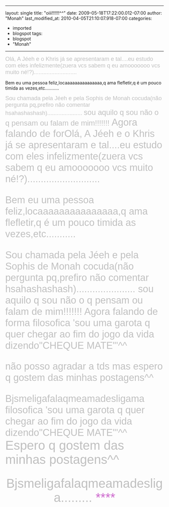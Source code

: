 
---
layout: single
title: "oiii!!!!!!^^"
date: 2009-05-18T17:22:00.012-07:00
author: "Monah"
last_modified_at: 2010-04-05T21:10:07.918-07:00
categories:
  - imported
  - blogspot
tags:
  - blogspot
  - "Monah"
---

<span style="COLOR: rgb(255,255,255);font-family:arial;font-size:130%;color:#c0c0c0;">Olá,
A <span class="blsp-spelling-error" id="SPELLING_ERROR_0">Jéeh e o <span class="blsp-spelling-error" id="SPELLING_ERROR_1">Khris já se apresentaram e tal....eu estudo com eles infelizmente(<span class="blsp-spelling-error" id="SPELLING_ERROR_2">zuera <span class="blsp-spelling-error" id="SPELLING_ERROR_3">vcs sabem q eu <span class="blsp-spelling-error" id="SPELLING_ERROR_4">amooooooo <span class="blsp-spelling-error" id="SPELLING_ERROR_5">vcs muito <span class="blsp-spelling-error" id="SPELLING_ERROR_6">né!?)...........................

Bem eu uma pessoa feliz,<span class="blsp-spelling-error" id="SPELLING_ERROR_7">locaaaaaaaaaaaaaaa,q ama <span class="blsp-spelling-error" id="SPELLING_ERROR_8">flefletir,q é um pouco <span class="blsp-spelling-error" id="SPELLING_ERROR_9">timida as vezes,etc...........

<div align="left"><span style="COLOR: rgb(255,255,255);font-family:arial;font-size:130%;color:#c0c0c0;">Sou chamada pela <span class="blsp-spelling-error" id="SPELLING_ERROR_10">Jéeh e pela <span class="blsp-spelling-error" id="SPELLING_ERROR_11">Sophis de <span class="blsp-spelling-error" id="SPELLING_ERROR_12">Monah <span class="blsp-spelling-error" id="SPELLING_ERROR_13">cocuda(não pergunta <span class="blsp-spelling-error" id="SPELLING_ERROR_14">pq,prefiro não comentar <span class="blsp-spelling-error" id="SPELLING_ERROR_15">hsahashashash)......................
<span style="COLOR: rgb(255,255,255);font-family:arial;font-size:130%;color:#c0c0c0;">sou aquilo q sou não o q pensam ou falam de mim!!!!!!!
<span style="COLOR: rgb(255,255,255);font-family:arial;font-size:130%;color:#c0c0c0;">Agora falando de <span class="blsp-spelling-error" id="SPELLING_ERROR_16">forOlá,
A <span class="blsp-spelling-error" id="SPELLING_ERROR_17">Jéeh e o <span class="blsp-spelling-error" id="SPELLING_ERROR_18">Khris já se apresentaram e tal....eu estudo com eles infelizmente(<span class="blsp-spelling-error" id="SPELLING_ERROR_19">zuera <span class="blsp-spelling-error" id="SPELLING_ERROR_20">vcs sabem q eu <span class="blsp-spelling-error" id="SPELLING_ERROR_21">amooooooo <span class="blsp-spelling-error" id="SPELLING_ERROR_22">vcs muito <span class="blsp-spelling-error" id="SPELLING_ERROR_23">né!?)...........................

Bem eu uma pessoa feliz,<span class="blsp-spelling-error" id="SPELLING_ERROR_24">locaaaaaaaaaaaaaaa,q ama <span class="blsp-spelling-error" id="SPELLING_ERROR_25">flefletir,q é um pouco <span class="blsp-spelling-error" id="SPELLING_ERROR_26">timida as vezes,etc...........

Sou chamada pela <span class="blsp-spelling-error" id="SPELLING_ERROR_27">Jéeh e pela <span class="blsp-spelling-error" id="SPELLING_ERROR_28">Sophis de <span class="blsp-spelling-error" id="SPELLING_ERROR_29">Monah <span class="blsp-spelling-error" id="SPELLING_ERROR_30">cocuda(não pergunta <span class="blsp-spelling-error" id="SPELLING_ERROR_31">pq,prefiro não comentar <span class="blsp-spelling-error" id="SPELLING_ERROR_32">hsahashashash)......................
sou aquilo q sou não o q pensam ou falam de mim!!!!!!!
Agora falando de forma <span class="blsp-spelling-error" id="SPELLING_ERROR_33">filosofica 'sou uma garota q quer chegar ao fim do jogo da vida dizendo"CHEQUE MATE"'^^

não posso agradar a <span class="blsp-spelling-error" id="SPELLING_ERROR_34">tds mas espero q gostem das minhas <span class="blsp-spelling-error" id="SPELLING_ERROR_35">postagens^^

<span class="blsp-spelling-error" id="SPELLING_ERROR_36">Bjsmeligafalaqmeamadesligama <span class="blsp-spelling-error" id="SPELLING_ERROR_37">filosofica 'sou uma garota q quer chegar ao fim do jogo da vida dizendo"CHEQUE MATE"'^^
<span style="COLOR: rgb(255,255,255);font-family:arial;font-size:130%;color:#c0c0c0;">Espero q gostem das minhas <span class="blsp-spelling-error" id="SPELLING_ERROR_38">postagens^^

<div align="center"><span style="COLOR: rgb(255,255,255);font-family:arial;"><span style="font-size:130%;"><span style="color:#c0c0c0;"><span class="blsp-spelling-error" id="SPELLING_ERROR_39" style="color:#c0c0c0;">Bjsmeligafalaqmeamadesliga.........
<span style="COLOR: rgb(204,102,204)">****